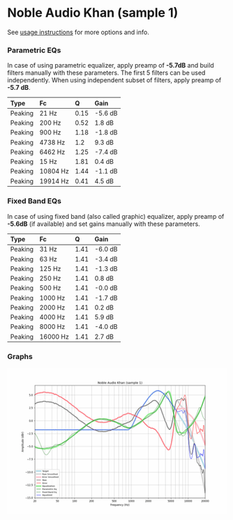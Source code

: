 # Noble Audio Khan (sample 1)
See [usage instructions](https://github.com/jaakkopasanen/AutoEq#usage) for more options and info.

### Parametric EQs
In case of using parametric equalizer, apply preamp of **-5.7dB** and build filters manually
with these parameters. The first 5 filters can be used independently.
When using independent subset of filters, apply preamp of **-5.7 dB**.

| Type    | Fc       |    Q | Gain    |
|:--------|:---------|:-----|:--------|
| Peaking | 21 Hz    | 0.15 | -5.6 dB |
| Peaking | 200 Hz   | 0.52 | 1.8 dB  |
| Peaking | 900 Hz   | 1.18 | -1.8 dB |
| Peaking | 4738 Hz  | 1.2  | 9.3 dB  |
| Peaking | 6462 Hz  | 1.25 | -7.4 dB |
| Peaking | 15 Hz    | 1.81 | 0.4 dB  |
| Peaking | 10804 Hz | 1.44 | -1.1 dB |
| Peaking | 19914 Hz | 0.41 | 4.5 dB  |

### Fixed Band EQs
In case of using fixed band (also called graphic) equalizer, apply preamp of **-5.6dB**
(if available) and set gains manually with these parameters.

| Type    | Fc       |    Q | Gain    |
|:--------|:---------|:-----|:--------|
| Peaking | 31 Hz    | 1.41 | -6.0 dB |
| Peaking | 63 Hz    | 1.41 | -3.4 dB |
| Peaking | 125 Hz   | 1.41 | -1.3 dB |
| Peaking | 250 Hz   | 1.41 | 0.8 dB  |
| Peaking | 500 Hz   | 1.41 | -0.0 dB |
| Peaking | 1000 Hz  | 1.41 | -1.7 dB |
| Peaking | 2000 Hz  | 1.41 | 0.2 dB  |
| Peaking | 4000 Hz  | 1.41 | 5.9 dB  |
| Peaking | 8000 Hz  | 1.41 | -4.0 dB |
| Peaking | 16000 Hz | 1.41 | 2.7 dB  |

### Graphs
![](./Noble%20Audio%20Khan%20(sample%201).png)